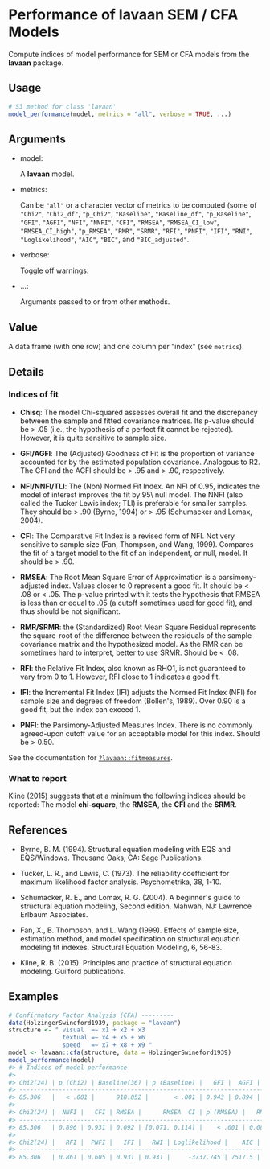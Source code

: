 # Performance of lavaan SEM / CFA Models

Compute indices of model performance for SEM or CFA models from the
**lavaan** package.

## Usage

``` r
# S3 method for class 'lavaan'
model_performance(model, metrics = "all", verbose = TRUE, ...)
```

## Arguments

- model:

  A **lavaan** model.

- metrics:

  Can be `"all"` or a character vector of metrics to be computed (some
  of `"Chi2"`, `"Chi2_df"`, `"p_Chi2"`, `"Baseline"`, `"Baseline_df"`,
  `"p_Baseline"`, `"GFI"`, `"AGFI"`, `"NFI"`, `"NNFI"`, `"CFI"`,
  `"RMSEA"`, `"RMSEA_CI_low"`, `"RMSEA_CI_high"`, `"p_RMSEA"`, `"RMR"`,
  `"SRMR"`, `"RFI"`, `"PNFI"`, `"IFI"`, `"RNI"`, `"Loglikelihood"`,
  `"AIC"`, `"BIC"`, and `"BIC_adjusted"`.

- verbose:

  Toggle off warnings.

- ...:

  Arguments passed to or from other methods.

## Value

A data frame (with one row) and one column per "index" (see `metrics`).

## Details

### Indices of fit

- **Chisq**: The model Chi-squared assesses overall fit and the
  discrepancy between the sample and fitted covariance matrices. Its
  p-value should be \> .05 (i.e., the hypothesis of a perfect fit cannot
  be rejected). However, it is quite sensitive to sample size.

- **GFI/AGFI**: The (Adjusted) Goodness of Fit is the proportion of
  variance accounted for by the estimated population covariance.
  Analogous to R2. The GFI and the AGFI should be \> .95 and \> .90,
  respectively.

- **NFI/NNFI/TLI**: The (Non) Normed Fit Index. An NFI of 0.95,
  indicates the model of interest improves the fit by 95\\ null model.
  The NNFI (also called the Tucker Lewis index; TLI) is preferable for
  smaller samples. They should be \> .90 (Byrne, 1994) or \> .95
  (Schumacker and Lomax, 2004).

- **CFI**: The Comparative Fit Index is a revised form of NFI. Not very
  sensitive to sample size (Fan, Thompson, and Wang, 1999). Compares the
  fit of a target model to the fit of an independent, or null, model. It
  should be \> .90.

- **RMSEA**: The Root Mean Square Error of Approximation is a
  parsimony-adjusted index. Values closer to 0 represent a good fit. It
  should be \< .08 or \< .05. The p-value printed with it tests the
  hypothesis that RMSEA is less than or equal to .05 (a cutoff sometimes
  used for good fit), and thus should be not significant.

- **RMR/SRMR**: the (Standardized) Root Mean Square Residual represents
  the square-root of the difference between the residuals of the sample
  covariance matrix and the hypothesized model. As the RMR can be
  sometimes hard to interpret, better to use SRMR. Should be \< .08.

- **RFI**: the Relative Fit Index, also known as RHO1, is not guaranteed
  to vary from 0 to 1. However, RFI close to 1 indicates a good fit.

- **IFI**: the Incremental Fit Index (IFI) adjusts the Normed Fit Index
  (NFI) for sample size and degrees of freedom (Bollen's, 1989). Over
  0.90 is a good fit, but the index can exceed 1.

- **PNFI**: the Parsimony-Adjusted Measures Index. There is no commonly
  agreed-upon cutoff value for an acceptable model for this index.
  Should be \> 0.50.

See the documentation for
[`?lavaan::fitmeasures`](https://rdrr.io/pkg/lavaan/man/fitMeasures.html).

### What to report

Kline (2015) suggests that at a minimum the following indices should be
reported: The model **chi-square**, the **RMSEA**, the **CFI** and the
**SRMR**.

## References

- Byrne, B. M. (1994). Structural equation modeling with EQS and
  EQS/Windows. Thousand Oaks, CA: Sage Publications.

- Tucker, L. R., and Lewis, C. (1973). The reliability coefficient for
  maximum likelihood factor analysis. Psychometrika, 38, 1-10.

- Schumacker, R. E., and Lomax, R. G. (2004). A beginner's guide to
  structural equation modeling, Second edition. Mahwah, NJ: Lawrence
  Erlbaum Associates.

- Fan, X., B. Thompson, and L. Wang (1999). Effects of sample size,
  estimation method, and model specification on structural equation
  modeling fit indexes. Structural Equation Modeling, 6, 56-83.

- Kline, R. B. (2015). Principles and practice of structural equation
  modeling. Guilford publications.

## Examples

``` r
# Confirmatory Factor Analysis (CFA) ---------
data(HolzingerSwineford1939, package = "lavaan")
structure <- " visual  =~ x1 + x2 + x3
               textual =~ x4 + x5 + x6
               speed   =~ x7 + x8 + x9 "
model <- lavaan::cfa(structure, data = HolzingerSwineford1939)
model_performance(model)
#> # Indices of model performance
#> 
#> Chi2(24) | p (Chi2) | Baseline(36) | p (Baseline) |   GFI |  AGFI |   NFI
#> -------------------------------------------------------------------------
#> 85.306   |   < .001 |      918.852 |       < .001 | 0.943 | 0.894 | 0.907
#> 
#> Chi2(24) |  NNFI |   CFI | RMSEA |      RMSEA  CI | p (RMSEA) |   RMR |  SRMR
#> -----------------------------------------------------------------------------
#> 85.306   | 0.896 | 0.931 | 0.092 | [0.071, 0.114] |    < .001 | 0.082 | 0.065
#> 
#> Chi2(24) |   RFI |  PNFI |   IFI |   RNI | Loglikelihood |    AIC |    BIC | BIC_adjusted
#> -----------------------------------------------------------------------------------------
#> 85.306   | 0.861 | 0.605 | 0.931 | 0.931 |     -3737.745 | 7517.5 | 7595.3 |     7528.739
```
